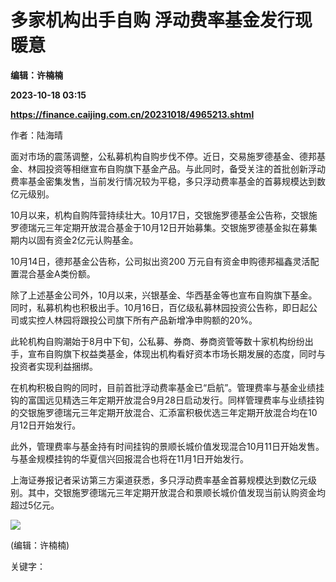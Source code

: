 # 多家机构出手自购 浮动费率基金发行现暖意
**编辑：许楠楠**

**2023-10-18 03:15**

**https://finance.caijing.com.cn/20231018/4965213.shtml**

作者：陆海晴

面对市场的震荡调整，公私募机构自购步伐不停。近日，交易施罗德基金、德邦基金、林园投资等相继宣布自购旗下基金产品。与此同时，备受关注的首批创新浮动费率基金密集发售，当前发行情况较为平稳，多只浮动费率基金的首募规模达到数亿元级别。

10月以来，机构自购阵营持续壮大。10月17日，交银施罗德基金公告称，交银施罗德瑞元三年定期开放混合基金于10月12日开始募集。交银施罗德基金拟在募集期内以固有资金2亿元认购基金。

10月14日，德邦基金公告称，公司拟出资200 万元自有资金申购德邦福鑫灵活配置混合基金A类份额。

除了上述基金公司外，10月以来，兴银基金、华西基金等也宣布自购旗下基金。同时，私募机构也积极出手。10月16日，百亿级私募林园投资公告称，即日起公司或实控人林园将跟投公司旗下所有产品新增净申购额的20%。

此轮机构自购潮始于8月中下旬，公私募、券商、券商资管等数十家机构纷纷出手，宣布自购旗下权益类基金，体现出机构看好资本市场长期发展的态度，同时与投资者实现利益捆绑。

在机构积极自购的同时，目前首批浮动费率基金已“启航”。管理费率与基金业绩挂钩的富国远见精选三年定期开放混合9月28日启动发行。同样管理费率与业绩挂钩的交银施罗德瑞元三年定期开放混合、汇添富积极优选三年定期开放混合均在10月12日开始发行。

此外，管理费率与基金持有时间挂钩的景顺长城价值发现混合10月11日开始发售。与基金规模挂钩的华夏信兴回报混合也将在11月1日开始发行。

上海证券报记者采访第三方渠道获悉，多只浮动费率基金首募规模达到数亿元级别。其中，交银施罗德瑞元三年定期开放混合和景顺长城价值发现当前认购资金均超过5亿元。

![](https://tx1.cdn.caijing.com.cn/2014-03-27/114048455.jpg)

(编辑：许楠楠)

关键字：